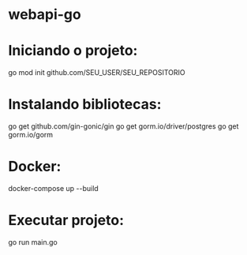 # webapi-go

# Iniciando o projeto:

go mod init github.com/SEU_USER/SEU_REPOSITORIO

# Instalando bibliotecas:

go get github.com/gin-gonic/gin
go get	gorm.io/driver/postgres
go get gorm.io/gorm 

# Docker:

docker-compose up --build

# Executar projeto:

go run main.go
